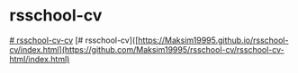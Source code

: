 # rsschool-cv
[# rsschool-cv-cv](https://Maksim19995.github.io/rsschool-cv/cv)
[# rsschool-cv]([https://Maksim19995.github.io/rsschool-cv/index.html](https://github.com/Maksim19995/rsschool-cv/rsschool-cv-html/index.html)
